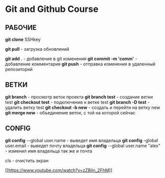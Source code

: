 # Git and Github Course

## РАБОЧИЕ
**git clone** SSHkey

**git pull** - загрузка обновлений

**git add .**  - добавление в git изменения
**git commit -m 'comm'** - добавление комментария
**git push** - отправка изменения в удаленный репозиторий

## ВЕТКИ
**git branch** - просмотр веток проекта
**git branch test** - создание ветки test
**git checkout test** - подключение к ветке test
**git branch -D test** - удалить ветку test
**git checkout -b new** - создать и перейти на ветку new
**git merge new** - объединение веток, с той на которой сейчас

## CONFIG
**git config** --global user.name - выведет имя владельца
**git config** -global user.email - выведет почту владельца
**git config** --global user.name "alex" - изменил имя владельца
так же и почта

cls - очистить экран

[[https://www.youtube.com/watch?v=zZBiln_2FhM]]
